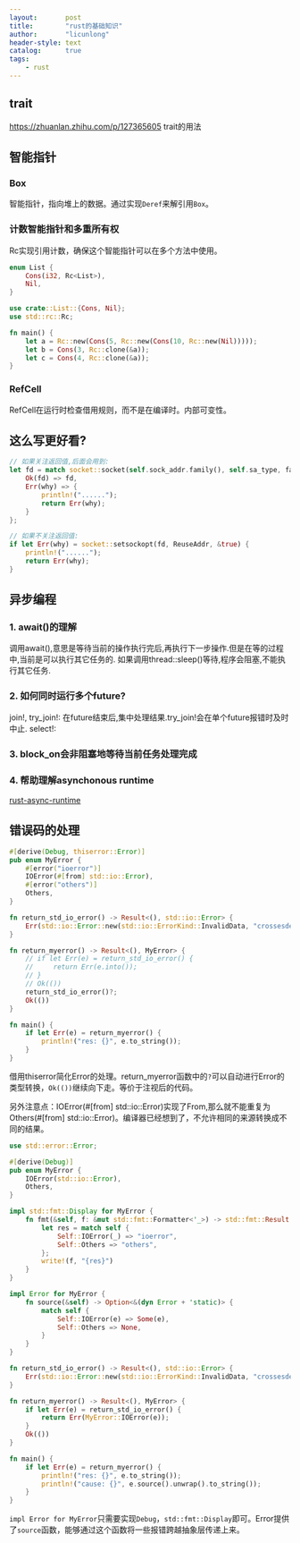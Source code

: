 ```yaml
---
layout:       post
title:        "rust的基础知识"
author:       "licunlong"
header-style: text
catalog:      true
tags:
    - rust
---
```


## trait

<https://zhuanlan.zhihu.com/p/127365605> trait的用法

## 智能指针

### Box

智能指针，指向堆上的数据。通过实现`Deref`来解引用`Box`。

### 计数智能指针和多重所有权

Rc<T>实现引用计数，确保这个智能指针可以在多个方法中使用。

```rust
enum List {
    Cons(i32, Rc<List>),
    Nil,
}

use crate::List::{Cons, Nil};
use std::rc::Rc;

fn main() {
    let a = Rc::new(Cons(5, Rc::new(Cons(10, Rc::new(Nil)))));
    let b = Cons(3, Rc::clone(&a));
    let c = Cons(4, Rc::clone(&a));
}
```

### RefCell

RefCell在运行时检查借用规则，而不是在编译时。内部可变性。

## 这么写更好看?

```rust
// 如果关注返回值,后面会用到:
let fd = match socket::socket(self.sock_addr.family(), self.sa_type, falgs, self.protocol) {
    Ok(fd) => fd,
    Err(why) => {
        println!("......");
        return Err(why); 
    }
};

// 如果不关注返回值:
if let Err(why) = socket::setsockopt(fd, ReuseAddr, &true) {
    println!("......");
    return Err(why);
}
```

## 异步编程

### 1. await()的理解

调用await(),意思是等待当前的操作执行完后,再执行下一步操作.但是在等的过程中,当前是可以执行其它任务的.
如果调用thread::sleep()等待,程序会阻塞,不能执行其它任务.

### 2. 如何同时运行多个future?

join!, try_join!: 在future结束后,集中处理结果.try_join!会在单个future报错时及时中止.
select!: 

### 3. block_on会非阻塞地等待当前任务处理完成

### 4. 帮助理解asynchonous runtime

[rust-async-runtime](https://www.ncameron.org/blog/what-is-an-async-runtime/)


## 错误码的处理

```rs
#[derive(Debug, thiserror::Error)]
pub enum MyError {
    #[error("ioerror")]
    IOError(#[from] std::io::Error),
    #[error("others")]
    Others,
}

fn return_std_io_error() -> Result<(), std::io::Error> {
    Err(std::io::Error::new(std::io::ErrorKind::InvalidData, "crossesdevices"))
}

fn return_myerror() -> Result<(), MyError> {
    // if let Err(e) = return_std_io_error() {
    //     return Err(e.into());
    // }
    // Ok(())
    return_std_io_error()?;
    Ok(())
}

fn main() {
    if let Err(e) = return_myerror() {
        println!("res: {}", e.to_string());
    }
}
```

借用thiserror简化Error的处理。return_myerror函数中的`?`可以自动进行Error的类型转换，`Ok(())`继续向下走。等价于注视后的代码。

另外注意点：IOError(#[from] std::io::Error)实现了From,那么就不能重复为Others(#[from] std::io::Error)。编译器已经想到了，不允许相同的来源转换成不同的结果。

```rs
use std::error::Error;

#[derive(Debug)]
pub enum MyError {
    IOError(std::io::Error),
    Others,
}

impl std::fmt::Display for MyError {
    fn fmt(&self, f: &mut std::fmt::Formatter<'_>) -> std::fmt::Result {
        let res = match self {
            Self::IOError(_) => "ioerror",
            Self::Others => "others",
        };
        write!(f, "{res}")
    }
}

impl Error for MyError {
    fn source(&self) -> Option<&(dyn Error + 'static)> {
        match self {
            Self::IOError(e) => Some(e),
            Self::Others => None,
        }
    }
}

fn return_std_io_error() -> Result<(), std::io::Error> {
    Err(std::io::Error::new(std::io::ErrorKind::InvalidData, "crossesdevices"))
}

fn return_myerror() -> Result<(), MyError> {
    if let Err(e) = return_std_io_error() {
        return Err(MyError::IOError(e));
    }
    Ok(())
}

fn main() {
    if let Err(e) = return_myerror() {
        println!("res: {}", e.to_string());
        println!("cause: {}", e.source().unwrap().to_string());
    }
}
```

`impl Error for MyError`只需要实现`Debug`，`std::fmt::Display`即可。Error提供了`source`函数，能够通过这个函数将一些报错跨越抽象层传递上来。
